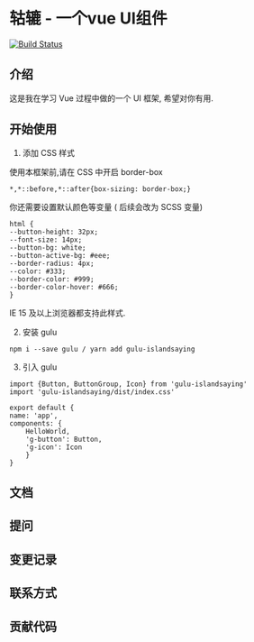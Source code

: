 # 轱辘 - 一个vue UI组件

[![Build Status](https://travis-ci.org/islandsaying/gulu.svg?branch=master)](https://travis-ci.org/islandsaying/gulu)

## 介绍

这是我在学习 Vue 过程中做的一个 UI 框架, 希望对你有用.

## 开始使用

1. 添加 CSS 样式

使用本框架前,请在 CSS 中开启 border-box

```
*,*::before,*::after{box-sizing: border-box;}
```

你还需要设置默认颜色等变量 ( 后续会改为 SCSS 变量)

```
html {
--button-height: 32px;
--font-size: 14px;
--button-bg: white;
--button-active-bg: #eee;
--border-radius: 4px;
--color: #333;
--border-color: #999;
--border-color-hover: #666;
}
```
IE 15 及以上浏览器都支持此样式.

2. 安装 gulu
```
npm i --save gulu / yarn add gulu-islandsaying
```

3. 引入 gulu
```
import {Button, ButtonGroup, Icon} from 'gulu-islandsaying'
import 'gulu-islandsaying/dist/index.css'

export default {
name: 'app',
components: {
    HelloWorld,
    'g-button': Button,
    'g-icon': Icon
    }
}
```

## 文档

## 提问

## 变更记录

## 联系方式

## 贡献代码